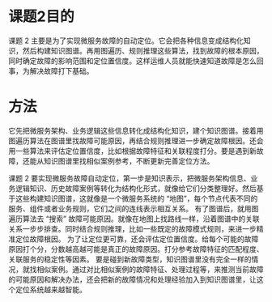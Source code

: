 # 课题2目的
课题 2 主要是为了实现微服务故障的自动定位。它会把各种信息变成结构化知识，然后构建知识图谱。再用图遍历、规则推理这些算法，找到故障的根本原因，同时确定故障的影响范围和定位置信度。这样运维人员就能快速知道故障是怎么回事，为解决故障打下基础。

# 方法
它先把微服务架构、业务逻辑这些信息转化成结构化知识，建个知识图谱。接着用图遍历算法在图谱里找故障可能原因，再结合规则推理进一步确定故障根因。还会用一些算法来评估定位置信度，比如根据故障特征和关联程度打分。要是遇到新故障，还能从知识图谱里找相似案例参考，不断更新完善定位方法。

课题 2 要实现微服务故障自动定位，第一步是知识表示，把微服务架构信息、业务逻辑知识、历史故障案例等转化为结构化形式，就像给它们分类整理好。然后基于这些构建知识图谱，这就像是一个微服务系统的 “地图”，每个节点代表不同的服务、组件或者业务规则，它们之间的连线表示相互关系。
有了图谱后，就用图遍历算法去 “搜索” 故障可能原因。就像在地图上找路线一样，沿着图谱中的关联关系一步步排查。同时结合规则推理，比如一些既定的故障模式规则，来进一步精准定位故障根因。
为了让定位更可靠，还会评估定位置信度。给每个可能的故障原因打个分，分数越高越可能是真正的故障原因。打分参考故障特征的匹配程度、关联服务的稳定性等因素。
要是碰到新故障类型，知识图谱里没有完全一样的情况，就找相似案例。通过对比相似案例的故障特征、处理过程等，来推测当前故障的可能原因和解决办法，还会把新的故障情况和处理经验加入到知识图谱里，让这个定位系统越来越智能。

<!--stackedit_data:
eyJoaXN0b3J5IjpbMTcwMTQzMjA0N119
-->
